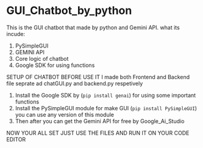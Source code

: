 # GUI_Chatbot_by_python
This is the GUI chatbot that made by python and Gemini API.
what its incude:
1. PySimpleGUI
2. GEMINI API
3. Core logic of chatbot
4. Google SDK for using functions

SETUP OF CHATBOT BEFORE USE IT 
I made both Frontend and Backend file seprate ad chatGUI.py and backend.py respetively 
1. Install the Google SDK by (```pip install genai```) for using some important functions
2. Install the PySimpleGUI module for make GUI (```pip install PySimpleGUI```) you can use any version of this module
3. Then after you can get the Gemini API for free by Google_Ai_Studio


NOW YOUR ALL SET JUST USE THE FILES AND RUN IT ON YOUR CODE EDITOR 
